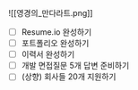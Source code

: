![[영경의_만다라트.png]]
- [ ] Resume.io 완성하기
- [ ] 포트폴리오 완성하기
- [ ] 이력서 완성하기
- [ ] 개발 면접질문 5개 답변 준비하기
- [ ] (상향) 회사들 20개 지원하기